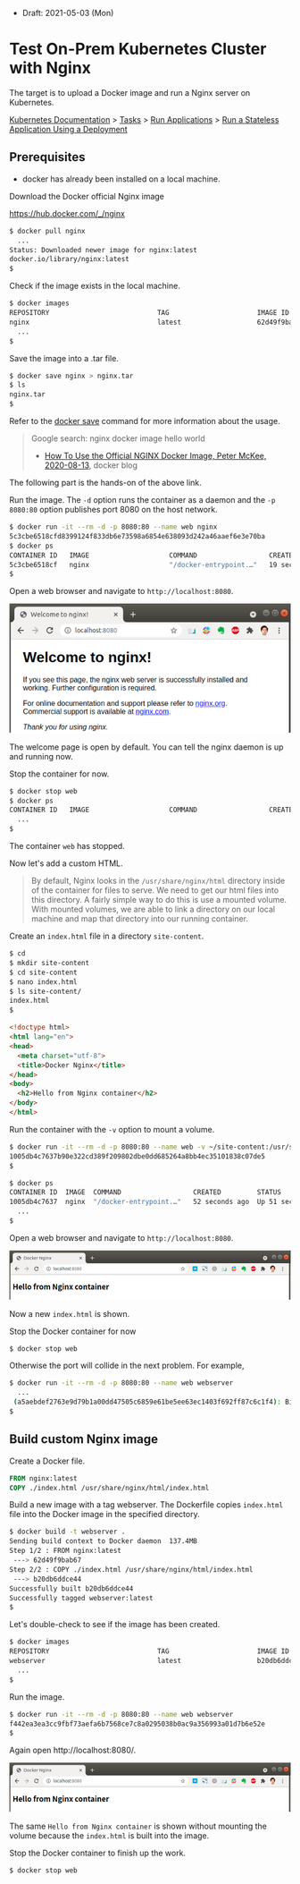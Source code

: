 * Draft: 2021-05-03 (Mon)

# Test On-Prem Kubernetes Cluster with Nginx



The target is to upload a Docker image and run a Nginx server on Kubernetes.

[Kubernetes Documentation](https://kubernetes.io/docs/) > [Tasks](https://kubernetes.io/docs/tasks/) > [Run Applications](https://kubernetes.io/docs/tasks/run-application/) > [Run a Stateless Application Using a Deployment](https://kubernetes.io/docs/tasks/run-application/run-stateless-application-deployment/)



## Prerequisites

* docker has already been installed on a local machine.



Download the Docker official Nginx image

https://hub.docker.com/_/nginx

```bash
$ docker pull nginx
  ...
Status: Downloaded newer image for nginx:latest
docker.io/library/nginx:latest
$
```

Check if the image exists in the local machine.

```bash
$ docker images
REPOSITORY                           TAG                      IMAGE ID       CREATED         SIZE
nginx                                latest                   62d49f9bab67   2 weeks ago     133MB
  ...
$
```

Save the image into a .tar file.

```bash
$ docker save nginx > nginx.tar
$ ls
nginx.tar
$
```

Refer to the [docker save](https://docs.docker.com/engine/reference/commandline/save/) command for more information about the usage.

> Google search: nginx docker image hello world
>
> * [How To Use the Official NGINX Docker Image, Peter McKee, 2020-08-13](https://www.docker.com/blog/how-to-use-the-official-nginx-docker-image/), docker blog

The following part is the hands-on of the above link.

Run the image. The `-d` option runs the container as a daemon and the `-p 8080:80` option publishes port 8080 on the host network.

```bash
$ docker run -it --rm -d -p 8080:80 --name web nginx
5c3cbe6518cfd8399124f833db6e73598a6854e638093d242a46aaef6e3e70ba
$ docker ps
CONTAINER ID   IMAGE                    COMMAND                  CREATED          STATUS          PORTS                                   NAMES
5c3cbe6518cf   nginx                    "/docker-entrypoint.…"   19 seconds ago   Up 17 seconds   0.0.0.0:8080->80/tcp, :::8080->80/tcp   web
$
```

Open a web browser and navigate to `http://localhost:8080`.

<img src='images/nginx_localhost.png'>

The welcome page is open by default. You can tell the nginx daemon is up and running now.

Stop the container for now.

```bash
$ docker stop web
$ docker ps
CONTAINER ID   IMAGE                    COMMAND                  CREATED          STATUS          PORTS                                   NAMES
  ...
$
```

The container `web` has stopped.

Now let's add a custom HTML.

> By default, Nginx looks in the `/usr/share/nginx/html` directory inside of the container for files to serve. We need to get our html files into this directory. A fairly simple way to do this is use a mounted volume. With mounted volumes, we are able to link a directory on our local machine and map that directory into our running container.

Create an `index.html` file in a directory `site-content`.

```bash
$ cd 
$ mkdir site-content
$ cd site-content
$ nano index.html
$ ls site-content/
index.html
$
```

```html
<!doctype html>
<html lang="en">
<head>
  <meta charset="utf-8">
  <title>Docker Nginx</title>
</head>
<body>
  <h2>Hello from Nginx container</h2>
</body>
</html>
```

Run the container with the `-v` option to mount a volume.

```bash
$ docker run -it --rm -d -p 8080:80 --name web -v ~/site-content:/usr/share/nginx/html nginx
1005db4c7637b90e322cd389f209802dbe0dd685264a8bb4ec35101838c07de5
$
```

```bash
$ docker ps
CONTAINER ID  IMAGE  COMMAND                  CREATED         STATUS         PORTS                                  NAMES
1005db4c7637  nginx  "/docker-entrypoint.…"   52 seconds ago  Up 51 seconds  0.0.0.0:8080->80/tcp, :::8080->80/tcp  web
  ...
$
```

Open a web browser and navigate to `http://localhost:8080`. 

<img src='images/nginx-hello_from_nginx_container.png'>

Now a new `index.html` is shown.

Stop the Docker container for now

```bash
$ docker stop web
```

Otherwise the port will collide in the next problem. For example,

```bash
$ docker run -it --rm -d -p 8080:80 --name web webserver
  ...
 (a5aebdef2763e9d79b1a00dd47505c6859e61be5ee63ec1403f692ff87c6c1f4): Bind for 0.0.0.0:8080 failed: port is already allocated.
$
```

## Build custom Nginx image

Create a Docker file.

```Dockerfile
FROM nginx:latest
COPY ./index.html /usr/share/nginx/html/index.html
```

Build a new image with a tag webserver. The Dockerfile copies `index.html` file into the Docker image in the specified directory.

```bash
$ docker build -t webserver .
Sending build context to Docker daemon  137.4MB
Step 1/2 : FROM nginx:latest
 ---> 62d49f9bab67
Step 2/2 : COPY ./index.html /usr/share/nginx/html/index.html
 ---> b20db6ddce44
Successfully built b20db6ddce44
Successfully tagged webserver:latest
$
```

Let's double-check to see if the image has been created.

```bash
$ docker images
REPOSITORY                           TAG                      IMAGE ID       CREATED         SIZE
webserver                            latest                   b20db6ddce44   5 minutes ago   133MB
  ...
$
```



Run the image.

```bash
$ docker run -it --rm -d -p 8080:80 --name web webserver
f442ea3ea3cc9fbf73aefa6b7568ce7c8a0295038b0ac9a356993a01d7b6e52e
$
```

Again open http://localhost:8080/. 

<img src='images/nginx-hello_from_nginx_container.png'>

The same `Hello from Nginx container` is shown without mounting the volume because the `index.html` is built into the image.

Stop the Docker container to finish up the work.

```bash
$ docker stop web
```





```bash

```

